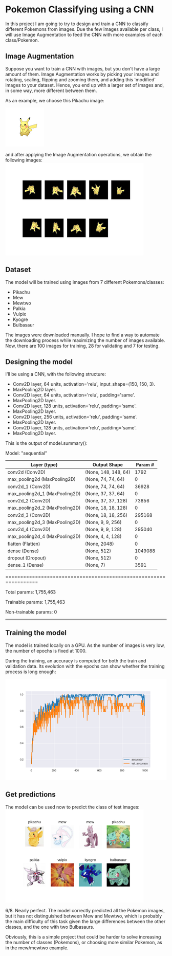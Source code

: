 # Pokemon Classifying using a CNN
In this project I am going to try to design and train a CNN to classify different Pokemons from images. Due the few images available per class, I will use Image Augmentation to feed the CNN with more examples of each class/Pokemon.

## Image Augmentation
Suppose you want to train a CNN with images, but you don't have a large amount of them. Image Augmentation works by picking your images and rotating, scaling, flipping and zooming them, and adding this 'modified' images to your dataset. Hence, you end up with a larger set of images and, in some way, more different between them.

As an example, we choose this Pikachu image:

![Pikachu](https://github.com/marcgror/Pokemon-Classification-using-CNN/blob/master/images/pikachu_test_preview.png)

and after applying the Image Augmentation operations, we obtain the following images:
![Pikachu-augmentated](https://github.com/marcgror/Pokemon-Classification-using-CNN/blob/master/images/preview_augmentated.png)

## Dataset
The model will be trained using images from 7 different Pokemons/classes:
- Pikachu
- Mew
- Mewtwo
- Palkia
- Vulpix
- Kyogre
- Bulbasaur

The images were downloaded manually. I hope to find a way to automate the downloading process while maximizing the number of images available. Now, there are 100 images for training, 28 for validating and 7 for testing.

## Designing the model
I'll be using a CNN, with the following structure:
- Conv2D layer, 64 units, activation='relu', input_shape=(150, 150, 3).
- MaxPooling2D layer.
- Conv2D layer, 64 units, activation='relu', padding='same'.
- MaxPooling2D layer.
- Conv2D layer, 128 units, activation='relu', padding='same'.
- MaxPooling2D layer.
- Conv2D layer, 256 units, activation='relu', padding='same'.
- MaxPooling2D layer.
- Conv2D layer, 128 units, activation='relu', padding='same'.
- MaxPooling2D layer.

This is the output of model.summary():

Model: "sequential"

|Layer (type)   |  Output Shape     |  Param # |
|---------------|-------------------------------|-----------------|
|conv2d (Conv2D)|(None, 148, 148, 64) |1792   |   
|max_pooling2d (MaxPooling2D) |(None, 74, 74, 64)        |0|       
|conv2d_1 (Conv2D)            |(None, 74, 74, 64)        |36928|    
|max_pooling2d_1 (MaxPooling2D) |(None, 37, 37, 64)        |0|        
|conv2d_2 (Conv2D)            |(None, 37, 37, 128)       |73856|     
|max_pooling2d_2 (MaxPooling2D) |(None, 18, 18, 128)       |0|         
|conv2d_3 (Conv2D)            |(None, 18, 18, 256)       |295168    
|max_pooling2d_3 (MaxPooling2D) |(None, 9, 9, 256)         |0|         
|conv2d_4 (Conv2D)            |(None, 9, 9, 128)         |295040|   
|max_pooling2d_4 (MaxPooling2D) |(None, 4, 4, 128)         |0|         
|flatten (Flatten)            |(None, 2048)              |0|         
|dense (Dense)                |(None, 512)               |1049088|   
|dropout (Dropout)            |(None, 512)               |0|         
|dense_1 (Dense)              |(None, 7)                 |3591|      
=================================================================

Total params: 1,755,463

Trainable params: 1,755,463

Non-trainable params: 0
_________________________________________________________________

## Training the model
The model is trained locally on a GPU. As the number of images is very low, the number of epochs is fixed at 1000.

During the training, an accuracy is computed for both the train and validation data. Its evolution with the epochs can show whether the training process is long enough:

![accuracy](https://github.com/marcgror/Pokemon-Classification-using-CNN/blob/master/images/accuracy_plot.png)

## Get predictions
The model can be used now to predict the class of test images:
![predicted](https://github.com/marcgror/Pokemon-Classification-using-CNN/blob/master/images/predicted_test.png)

6/8. Nearly perfect. The model correctly predicted all the Pokemon images, but it has not distinguished between Mew and Mewtwo, which is probably the main difficulty of this task given the large differences between the other classes, and the one with two Bulbasaurs.

Obviously, this is a simple project that could be harder to solve increasing the number of classes (Pokemons), or choosing more similar Pokemon, as in the mew/mewtwo example.